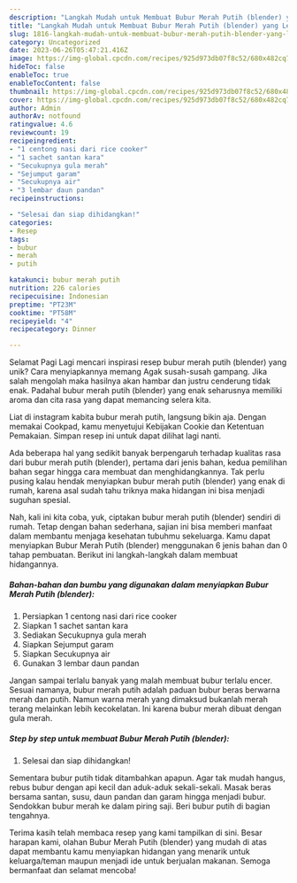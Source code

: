 ```yaml
---
description: "Langkah Mudah untuk Membuat Bubur Merah Putih (blender) yang Lezat Sekali, Lezat"
title: "Langkah Mudah untuk Membuat Bubur Merah Putih (blender) yang Lezat Sekali, Lezat"
slug: 1816-langkah-mudah-untuk-membuat-bubur-merah-putih-blender-yang-lezat-sekali-lezat
category: Uncategorized
date: 2023-06-26T05:47:21.416Z
image: https://img-global.cpcdn.com/recipes/925d973db07f8c52/680x482cq70/bubur-merah-putih-blender-foto-resep-utama.jpg
hideToc: false
enableToc: true
enableTocContent: false
thumbnail: https://img-global.cpcdn.com/recipes/925d973db07f8c52/680x482cq70/bubur-merah-putih-blender-foto-resep-utama.jpg
cover: https://img-global.cpcdn.com/recipes/925d973db07f8c52/680x482cq70/bubur-merah-putih-blender-foto-resep-utama.jpg
author: Admin
authorAv: notfound
ratingvalue: 4.6
reviewcount: 19
recipeingredient:
- "1 centong nasi dari rice cooker"
- "1 sachet santan kara"
- "Secukupnya gula merah"
- "Sejumput garam"
- "Secukupnya air"
- "3 lembar daun pandan"
recipeinstructions:

- "Selesai dan siap dihidangkan!"
categories:
- Resep
tags:
- bubur
- merah
- putih

katakunci: bubur merah putih 
nutrition: 226 calories
recipecuisine: Indonesian
preptime: "PT23M"
cooktime: "PT58M"
recipeyield: "4"
recipecategory: Dinner

---
```



Selamat Pagi Lagi mencari inspirasi resep bubur merah putih (blender) yang unik? Cara menyiapkannya memang Agak susah-susah gampang. Jika salah mengolah maka hasilnya akan hambar dan justru cenderung tidak enak. Padahal bubur merah putih (blender) yang enak seharusnya memiliki aroma dan cita rasa yang dapat memancing selera kita.


Liat di instagram kabita bubur merah putih, langsung bikin aja. Dengan memakai Cookpad, kamu menyetujui Kebijakan Cookie dan Ketentuan Pemakaian. Simpan resep ini untuk dapat dilihat lagi nanti.

Ada beberapa hal yang sedikit banyak berpengaruh terhadap kualitas rasa dari bubur merah putih (blender), pertama dari jenis bahan, kedua pemilihan bahan segar hingga cara membuat dan menghidangkannya. Tak perlu pusing kalau hendak menyiapkan bubur merah putih (blender) yang enak di rumah, karena asal sudah tahu triknya maka hidangan ini bisa menjadi suguhan spesial.


Nah, kali ini kita coba, yuk, ciptakan bubur merah putih (blender) sendiri di rumah. Tetap dengan bahan sederhana, sajian ini bisa memberi manfaat dalam membantu menjaga kesehatan tubuhmu sekeluarga. Kamu dapat menyiapkan Bubur Merah Putih (blender) menggunakan 6 jenis bahan dan 0 tahap pembuatan. Berikut ini langkah-langkah dalam membuat hidangannya.

<!--inarticleads1-->

##### Bahan-bahan dan bumbu yang digunakan dalam menyiapkan Bubur Merah Putih (blender):

1. Persiapkan 1 centong nasi dari rice cooker
1. Siapkan 1 sachet santan kara
1. Sediakan Secukupnya gula merah
1. Siapkan Sejumput garam
1. Siapkan Secukupnya air
1. Gunakan 3 lembar daun pandan


Jangan sampai terlalu banyak yang malah membuat bubur terlalu encer. Sesuai namanya, bubur merah putih adalah paduan bubur beras berwarna merah dan putih. Namun warna merah yang dimaksud bukanlah merah terang melainkan lebih kecokelatan. Ini karena bubur merah dibuat dengan gula merah. 

<!--inarticleads2-->

##### Step by step untuk membuat Bubur Merah Putih (blender):


1. Selesai dan siap dihidangkan!

Sementara bubur putih tidak ditambahkan apapun. Agar tak mudah hangus, rebus bubur dengan api kecil dan aduk-aduk sekali-sekali. Masak beras bersama santan, susu, daun pandan dan garam hingga menjadi bubur. Sendokkan bubur merah ke dalam piring saji. Beri bubur putih di bagian tengahnya. 

Terima kasih telah membaca resep yang kami tampilkan di sini. Besar harapan kami, olahan Bubur Merah Putih (blender) yang mudah di atas dapat membantu kamu menyiapkan hidangan yang menarik untuk keluarga/teman maupun menjadi ide untuk berjualan makanan. Semoga bermanfaat dan selamat mencoba!
